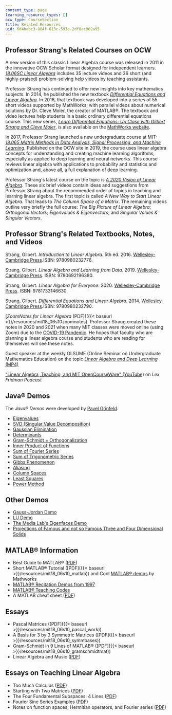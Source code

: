 ```yaml
---
content_type: page
learning_resource_types: []
ocw_type: CourseSection
title: Related Resources
uid: 6d4babc3-884f-613c-593e-2df8ac802a95
---
```


Professor Strang's Related Courses on OCW
-----------------------------------------

A new version of this classic Linear Algebra course was released in 2011 in the innovative OCW Scholar format designed for independent learners. _[18.06SC Linear Algebra](/courses/18-06sc-linear-algebra-fall-2011/)_ includes 35 lecture videos and 36 short (and highly-praised) problem-solving help videos by teaching assistants.

Professor Strang has continued to offer new insights into key mathematics subjects. In 2014, he published the new textbook _[Differential Equations and Linear Algebra](http://www-math.mit.edu/~gs/dela/)_. In 2016, that textbook was developed into a series of 55 short videos supported by MathWorks, with parallel videos about numerical solutions by Dr. Cleve Moler, the creator of MATLAB®. The textbook and video lectures help students in a basic ordinary differential equations course. This new series, [_Learn Differential Equations: Up Close with Gilbert Strang and Cleve Moler_](/courses/res-18-009-learn-differential-equations-up-close-with-gilbert-strang-and-cleve-moler-fall-2015/), is also available on the [MathWorks website](http://www.mathworks.com/academia/courseware/learn-differential-equations.html).

In 2017, Professor Strang launched a new undergraduate course at MIT: _[18.065 Matrix Methods in Data Analysis, Signal Processing, and Machine Learning](/courses/18-065-matrix-methods-in-data-analysis-signal-processing-and-machine-learning-spring-2018/)_. Published on the OCW site in 2019, the course uses linear algebra concepts for understanding and creating machine learning algorithms, especially as applied to deep learning and neural networks. This course reviews linear algebra with applications to probability and statistics and optimization and, above all, a full explanation of deep learning. 

Professor Strang's latest course on the topic is _[A 2020 Vision of Linear Algebra](/courses/res-18-010-a-2020-vision-of-linear-algebra-spring-2020/)_. These six brief videos contain ideas and suggestions from Professor Strang about the recommended order of topics in teaching and learning linear algebra. The first topic is called _A New Way to Start Linear Algebra_. That leads to _The Column Space of a Matrix_. The remaining videos outline very briefly the full course: _The Big Picture of Linear Algebra_; _Orthogonal Vectors_; _Eigenvalues & Eigenvectors_; and _Singular Values & Singular Vectors_.

Professor Strang's Related Textbooks, Notes, and Videos
-------------------------------------------------------

Strang, Gilbert. _Introduction to Linear Algebra_. 5th ed. 2016. [Wellesley-Cambridge Press](http://www.wellesleycambridge.com/).ISBN: 9780980232776.

Strang, Gilbert. _Linear Algebra and Learning from Data_. 2019. [Wellesley-Cambridge Press](http://www.wellesleycambridge.com/). ISBN: 9780692196380.

Strang, Gilbert. _Linear Algebra for Everyone._ 2020. [Wellesley-Cambridge Press](http://www.wellesleycambridge.com/). ISBN: 9781733146630.

Strang, Gilbert. _Differential Equations and Linear Algebra_. 2014. [Wellesley-Cambridge Press](http://www.wellesleycambridge.com/).ISBN: 9780980232790.

[_ZoomNotes for Linear Algebra_ (PDF)]({{< baseurl >}}/resources/mit18_06s10zoomnotes). Professor Strang created these notes in 2020 and 2021 when many MIT classes were moved online (using Zoom) due to the [COVID-19 Pandemic](https://en.wikipedia.org/wiki/COVID-19_pandemic). He hopes that faculty who are planning a linear algebra course and students who are reading for themselves will see these notes.

Guest speaker at the weekly OLSUME (Online Seminar on Undergraduate Mathematics Education) on the topic [_Linear Algebra and Deep Learning_ (MP4)](https://olsume.org/wp-content/uploads/2021/09/strang.mp4)

["Linear Algebra, Teaching, and MIT OpenCourseWare" (YouTube)](https://www.youtube.com/watch?v=lEZPfmGCEk0&t=1s&ab_channel=LexFridman) on _Lex Fridman Podcast_

Java® Demos
-----------

The _Java® Demos_ were developed by [Pavel Grinfeld](https://drexel.edu/coas/faculty-research/faculty-directory/Pavel-Grinfeld/).

*   [Eigenvalues](/ans7870/18/18.06/javademo/Eigen/)
*   [SVD (Singular Value Decomposition)](/ans7870/18/18.06/javademo/SVD/)
*   [Gaussian Elimination](/ans7870/18/18.06/javademo/GaussElim/)
*   [Determinants](/ans7870/18/18.06/javademo/Determinant/)
*   [Gram-Schmidt = Orthogonalization](/ans7870/18/18.06/javademo/Gram/)
*   [Inner Product of Functions](/ans7870/18/18.06/javademo/InnerProduct/)
*   [Sum of Fourier Series](/ans7870/18/18.06/javademo/FourierSeries/)
*   [Sum of Trigonometric Series](/ans7870/18/18.06/javademo/FourierSynthesis/)
*   [Gibbs Phenomenon](/ans7870/18/18.06/javademo/Gibbs/)
*   [Aliasing](/ans7870/18/18.06/javademo/Aliasing/)
*   [Column Spaces](/ans7870/18/18.06/javademo/ColSpace/)
*   [Least Squares](/ans7870/18/18.06/javademo/LeastSqr/)
*   [Power Method](/ans7870/18/18.06/javademo/power_method_applet/powerMethod.html)

Other Demos
-----------

*   [Gauss-Jordan Demo](http://web.mit.edu/18.06/www/Links/demogj)
*   [LU Demo](http://web.mit.edu/18.06/www/Demos/matlab-diaries/demolu)
*   [The Media Lab's Eigenfaces Demo](http://vismod.media.mit.edu/vismod/demos/facerec/basic.html)
*   [Projections of Famous and not so Famous Three and Four Dimensional Solids](http://pages.uoregon.edu/koch/hypersolids/hypersolids.html)

MATLAB® Information
-------------------

*   Best Guide to MATLAB® ([PDF](https://homel.vsb.cz/~dom033/predmety/parisLA/01_matlab.pdf))
*   Short MATLAB® Tutorial ([PDF]({{< baseurl >}}/resources/mit18_06s10_matlab)) and Cool [MATLAB® demos](http://www.mathworks.com/products/demos/) by Mathworks
*   [MATLAB® Recitation Demos from 1997](http://web.mit.edu/18.06/www/MATLAB/Recitation.html)
*   [MATLAB® Teaching Codes](http://web.mit.edu/18.06/www/Course-Info/Tcodes.html)
*   A MATLAB cheat sheet ([PDF](http://web.mit.edu/18.06/www/Spring09/matlab-cheatsheet.pdf))

Essays
------

*   Pascal Matrices ([PDF]({{< baseurl >}}/resources/mit18_06s10_pascal_work))
*   A Basis for 3 by 3 Symmetric Matrices ([PDF]({{< baseurl >}}/resources/mit18_06s10_symmbases))
*   Gram-Schmidt in 9 Lines of MATLAB® ([PDF]({{< baseurl >}}/resources/mit18_06s10_gramschmidtmat))
*   Linear Algebra and Music ([PDF](http://web.mit.edu/18.06/www/Essays/linear-algebra-and-music.pdf))

Essays on Teaching Linear Algebra
---------------------------------

*   Too Much Calculus ([PDF](http://web.mit.edu/18.06/www/Essays/too-much-calculus.pdf))
*   Starting with Two Matrices ([PDF](http://web.mit.edu/18.06/www/Essays/starting2matrices_ver5.pdf))
*   The Four Fundamental Subspaces: 4 Lines ([PDF](http://web.mit.edu/18.06/www/Essays/newpaper_ver3.pdf))
*   Fourier Sine Series Examples ([PDF](http://web.mit.edu/18.06/www/Fall07/sines.pdf))
*   Notes on function spaces, Hermitian operators, and Fourier series ([PDF](http://web.mit.edu/18.06/www/Fall07/operators.pdf))
